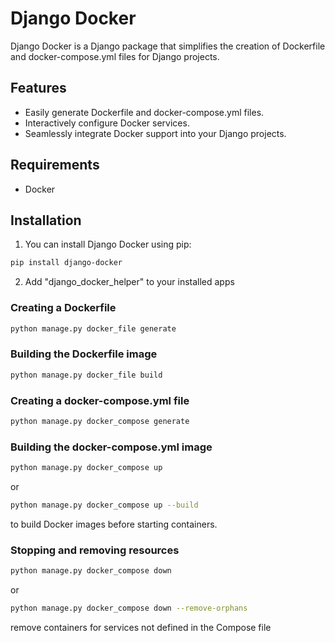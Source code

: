 # Django Docker

Django Docker is a Django package that simplifies the creation of Dockerfile and docker-compose.yml files for Django projects.

## Features

- Easily generate Dockerfile and docker-compose.yml files.
- Interactively configure Docker services.
- Seamlessly integrate Docker support into your Django projects.

## Requirements
- Docker

## Installation

1. You can install Django Docker using pip:

```bash
pip install django-docker
```

2. Add "django_docker_helper" to your installed apps

### Creating a Dockerfile

```bash
python manage.py docker_file generate
```

### Building the Dockerfile image

```bash
python manage.py docker_file build
```

### Creating a docker-compose.yml file

```bash
python manage.py docker_compose generate
```

### Building the docker-compose.yml image

```bash
python manage.py docker_compose up
```

or

```bash
python manage.py docker_compose up --build
```

to build Docker images before starting containers.

### Stopping and removing resources

```bash
python manage.py docker_compose down
```

or

```bash
python manage.py docker_compose down --remove-orphans
```

remove containers for services not defined in the Compose file
